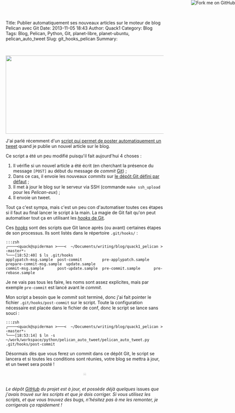 Title: Publier automatiquement ses nouveaux articles sur le moteur de blog Pelican avec Git
Date: 2013-11-05 18:43 
Author: Quack1
Category: Blog
Tags: Blog, Pelican, Python, Git, planet-libre, planet-ubuntu, pelican_auto_tweet
Slug: git_hooks_pelican
Summary: 

<a href="https://github.com/quack1/pelican_auto_tweet"><img style="position: absolute; top: 0; right: 0; border: 0;" src="https://s3.amazonaws.com/github/ribbons/forkme_right_darkblue_121621.png" alt="Fork me on GitHub"></a>

&nbsp;
<div align=center><img src="http://blog.quack1.me/upload/pelican_auto_tweet.png" width="600" height="250" align=center /></div>

J'ai parlé récemment d'un [script qui permet de poster automatiquement un tweet]({filename}/pelican_auto_tweet.md "Moteur de blog Pelican : twitter un lien automatique vers son dernier article") quand je publie un nouvel article sur le blog.

Ce script a été un peu modifié puisqu'il fait aujourd'hui 4 choses : 

1. Il vérifie si un nouvel article a été écrit (en cherchant la présence du message `[POST]` au début du message de _commit_ [Git](http://blog.quack1.me/tag/git.html "Blog Quack1 - Tag « Git »")) ;
2. Dans ce cas, il envoie les nouveaux _commits_ sur [le dépôt Git défini par défaut]({filename}/git_push_multiple_remote.md "Git : Pusher ses modifications sur plusieurs dépôts en une seule commande") ;
3. Il met à jour le blog sur le serveur via SSH (commande `make ssh_upload` pour les _Pelican-eux_) ;
4. Il envoie un tweet.

Tout ça c'est sympa, mais c'est un peu con d'automatiser toutes ces étapes si il faut au final lancer le script à la main. La magie de Git fait qu'on peut automatiser tout ça en utilisant les [_hooks_ de Git](http://www.johan.me/utilisez-hooks-git "Utilisez les hooks de Git").

Ces _[hooks](http://git-scm.com/book/en/Customizing-Git-Git-Hooks "Customizing Git Hooks")_ sont des scripts que Git lance après (ou avant) certaines étapes de son processus. Ils sont listés dans le répertoire `.git/hooks/` : 

	:::zsh
	╭────<quack@spiderman >───<  ~/Documents/writing/blog/quack1_pelican >  ‹master*› 
	╰───[18:52:40] $ ls .git/hooks 
	applypatch-msg.sample  post-commit         pre-applypatch.sample  prepare-commit-msg.sample  update.sample
	commit-msg.sample      post-update.sample  pre-commit.sample      pre-rebase.sample

Je ne vais pas tous les faire, les noms sont assez explicites, mais par exemple `pre-commit` est lancé avant le _commit_.

Mon script a besoin que le _commit_ soit terminé, donc j'ai fait pointer le fichier `.git/hooks/post-commit` sur le script. Toute la configuration nécessaire est placée dans le fichier de conf, donc le script se lance sans souci : 

	:::zsh
	╭────<quack@spiderman >───<  ~/Documents/writing/blog/quack1_pelican >  ‹master*› 
	╰───[18:53:14] $ ln -s ~/work/workspace/python/pelican_auto_tweet/pelican_auto_tweet.py .git/hooks/post-commit

Désormais dès que vous ferez un commit dans ce dépôt Git, le script se lancera et si toutes les conditions sont réunies, votre blog se mettra à jour, et un tweet sera posté !

<div align="center" style="color:#ccc;">☠</div> &nbsp;

_Le dépôt [GitHub](https://github.com/quack1/pelican_auto_tweet "Github : Quack1 - Pelican_Auto_Tweet") du projet est à jour, et possède déjà quelques_ issues _que j'avais trouvé sur les scripts et que je dois corriger. Si vous utilisez les scripts, et que vous trouvez des bugs, n'hésitez pas à me les remonter, je corrigerais ça rapidement !_

